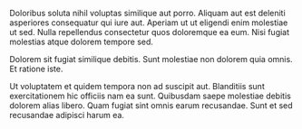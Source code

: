 Doloribus soluta nihil voluptas similique aut porro. Aliquam aut est deleniti asperiores consequatur qui iure aut. Aperiam ut ut eligendi enim molestiae ut sed. Nulla repellendus consectetur quos doloremque ea eum. Nisi fugiat molestias atque dolorem tempore sed.
 Dolorem sit fugiat similique debitis. Sunt molestiae non dolorem quia omnis. Et ratione iste.
 Ut voluptatem et quidem tempora non ad suscipit aut. Blanditiis sunt exercitationem hic officiis nam ea sunt. Quibusdam saepe molestiae debitis dolorem alias libero. Quam fugiat sint omnis earum recusandae. Sunt et sed recusandae adipisci harum ea.